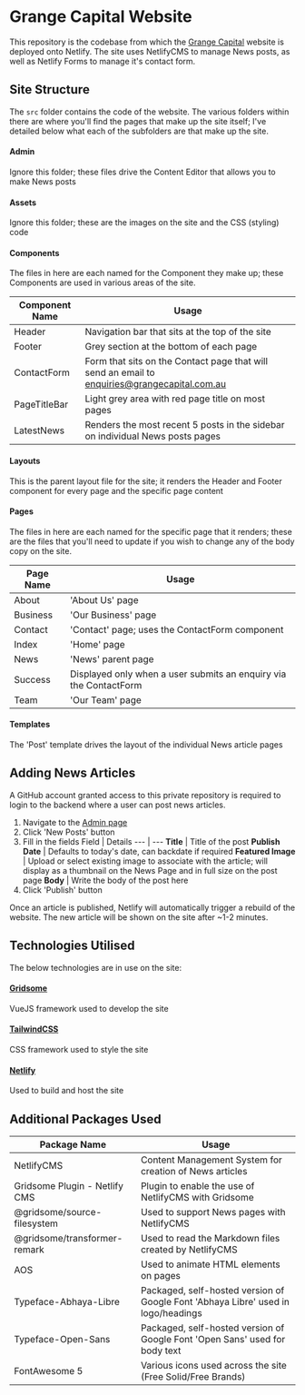 # Grange Capital Website

This repository is the codebase from which the [Grange Capital](https://grangecapital.com.au) website is deployed onto Netlify. The site uses NetlifyCMS to manage News posts, as well as Netlify Forms to manage it's contact form.

## Site Structure
The `src` folder contains the code of the website. The various folders within there are where you'll find the pages that make up the site itself; I've detailed below what each of the subfolders are that make up the site.

#### Admin
Ignore this folder; these files drive the Content Editor that allows you to make News posts

#### Assets
Ignore this folder; these are the images on the site and the CSS (styling) code

#### Components
The files in here are each named for the Component they make up; these Components are used in various areas of the site.

Component Name | Usage
--- | ---
Header | Navigation bar that sits at the top of the site
Footer | Grey section at the bottom of each page
ContactForm | Form that sits on the Contact page that will send an email to enquiries@grangecapital.com.au
PageTitleBar | Light grey area with red page title on most pages
LatestNews | Renders the most recent 5 posts in the sidebar on individual News posts pages

#### Layouts
This is the parent layout file for the site; it renders the Header and Footer component for every page and the specific page content

#### Pages
The files in here are each named for the specific page that it renders; these are the files that you'll need to update if you wish to change any of the body copy on the site.

Page Name | Usage
--- | ---
About | 'About Us' page
Business | 'Our Business' page
Contact | 'Contact' page; uses the ContactForm component
Index | 'Home' page
News | 'News' parent page
Success | Displayed only when a user submits an enquiry via the ContactForm
Team | 'Our Team' page

#### Templates
The 'Post' template drives the layout of the individual News article pages

## Adding News Articles
A GitHub account granted access to this private repository is required to login to the backend where a user can post news articles.

1. Navigate to the [Admin page](https://grangecapital.com.au/admin)
2. Click 'New Posts' button
3. Fill in the fields
  Field | Details
  --- | ---
  **Title** | Title of the post
  **Publish Date** | Defaults to today's date, can backdate if required
  **Featured Image** | Upload or select existing image to associate with the article; will display as a thumbnail on the News Page and in full size on the post page
  **Body** | Write the body of the post here
 4. Click 'Publish' button
 
Once an article is published, Netlify will automatically trigger a rebuild of the website. The new article will be shown on the site after ~1-2 minutes.

## Technologies Utilised
The below technologies are in use on the site:

#### [Gridsome](https://gridsome.org/)
VueJS framework used to develop the site

#### [TailwindCSS](https://tailwindcss.com/)
CSS framework used to style the site

#### [Netlify](https://netlify.com)
Used to build and host the site

## Additional Packages Used

Package Name | Usage
--- | ---
NetlifyCMS | Content Management System for creation of News articles
Gridsome Plugin - Netlify CMS | Plugin to enable the use of NetlifyCMS with Gridsome
@gridsome/source-filesystem | Used to support News pages with NetlifyCMS
@gridsome/transformer-remark | Used to read the Markdown files created by NetlifyCMS
AOS | Used to animate HTML elements on pages
Typeface-Abhaya-Libre | Packaged, self-hosted version of Google Font 'Abhaya Libre' used in logo/headings
Typeface-Open-Sans | Packaged, self-hosted version of Google Font 'Open Sans' used for body text
FontAwesome 5 | Various icons used across the site (Free Solid/Free Brands)

## 
